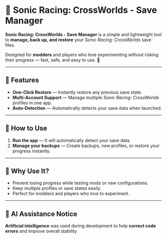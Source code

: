 # 🦔 Sonic Racing: CrossWorlds - Save Manager

**Sonic Racing: CrossWorlds - Save Manager** is a simple and lightweight tool to **manage, back up, and restore** your *Sonic Racing: CrossWorlds* save files.

Designed for **modders** and players who love experimenting without risking their progress — fast, safe, and easy to use. 🏁

---

## 🚀 Features

- **One-Click Restore** — Instantly restore any previous save state.  
- **Multi-Account Support** — Manage multiple *Sonic Racing: CrossWorlds* profiles in one app.  
- **Auto-Detection** — Automatically detects your save data when launched.  

---

## 🧭 How to Use

1. **Run the app** — It will automatically detect your save data.  
2. **Manage your backups** — Create backups, new profiles, or restore your progress instantly.  

---

## 💾 Why Use It?

- Prevent losing progress while testing mods or new configurations.  
- Keep multiple profiles or save states easily.  
- Perfect for modders and players who love to experiment.  

---

## 🤖 AI Assistance Notice

**Artificial intelligence** was used during development to help **correct code errors** and improve overall stability
